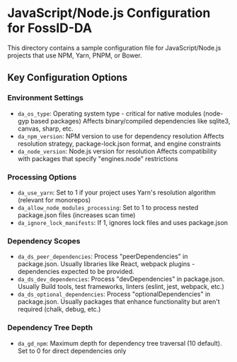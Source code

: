 # JavaScript/Node.js Configuration for FossID-DA

This directory contains a sample configuration file for JavaScript/Node.js projects that use NPM, Yarn, PNPM, or Bower.

## Key Configuration Options

### Environment Settings
- `da_os_type`: Operating system type - critical for native modules (node-gyp based packages)
  Affects binary/compiled dependencies like sqlite3, canvas, sharp, etc.
- `da_npm_version`: NPM version to use for dependency resolution
  Affects resolution strategy, package-lock.json format, and engine constraints
- `da_node_version`: Node.js version for resolution
  Affects compatibility with packages that specify "engines.node" restrictions

### Processing Options
- `da_use_yarn`: Set to 1 if your project uses Yarn's resolution algorithm (relevant for monorepos)
- `da_allow_node_modules_processing`: Set to 1 to process nested package.json files (increases scan time)
- `da_ignore_lock_manifests`: If 1, ignores lock files and uses package.json

### Dependency Scopes
- `da_ds_peer_dependencies`: Process "peerDependencies" in package.json. Usually libraries like React, webpack plugins - dependencies expected to be provided.
- `da_ds_dev_dependencies`: Process "devDependencies" in package.json. Usually Build tools, test frameworks, linters (eslint, jest, webpack, etc.)
- `da_ds_optional_dependencies`: Process "optionalDependencies" in package.json. Usually packages that enhance functionality but aren't required (chalk, debug, etc.)

### Dependency Tree Depth
- `da_gd_npm`: Maximum depth for dependency tree traversal (10 default). Set to 0 for direct dependencies only 